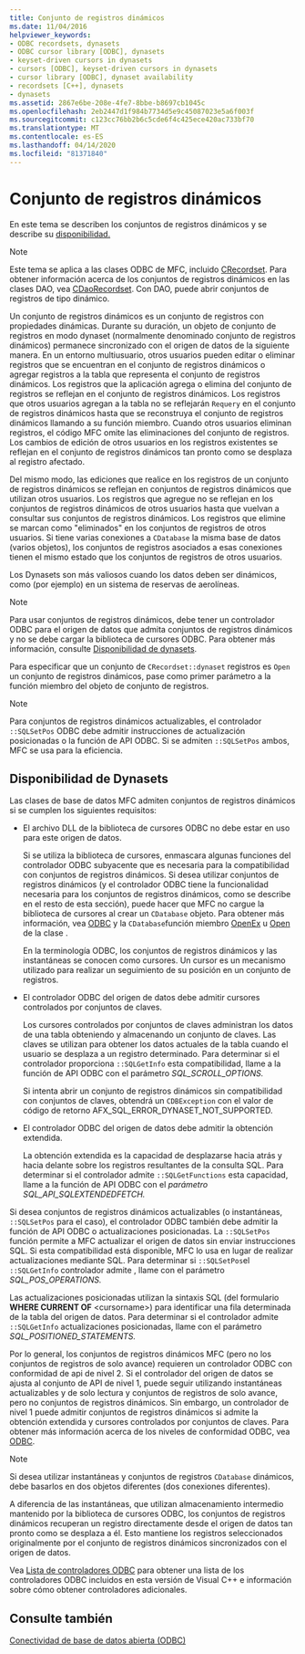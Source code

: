 ```yaml
---
title: Conjunto de registros dinámicos
ms.date: 11/04/2016
helpviewer_keywords:
- ODBC recordsets, dynasets
- ODBC cursor library [ODBC], dynasets
- keyset-driven cursors in dynasets
- cursors [ODBC], keyset-driven cursors in dynasets
- cursor library [ODBC], dynaset availability
- recordsets [C++], dynasets
- dynasets
ms.assetid: 2867e6be-208e-4fe7-8bbe-b8697cb1045c
ms.openlocfilehash: 2eb2447d1f984b7734d5e9c45087023e5a6f003f
ms.sourcegitcommit: c123cc76bb2b6c5cde6f4c425ece420ac733bf70
ms.translationtype: MT
ms.contentlocale: es-ES
ms.lasthandoff: 04/14/2020
ms.locfileid: "81371840"
---
```

# <a name="dynaset"></a>Conjunto de registros dinámicos

En este tema se describen los conjuntos de registros dinámicos y se describe su [disponibilidad.](#_core_availability_of_dynasets)

> [!NOTE]
> Este tema se aplica a las clases ODBC de MFC, incluido [CRecordset](../../mfc/reference/crecordset-class.md). Para obtener información acerca de los conjuntos de registros dinámicos en las clases DAO, vea [CDaoRecordset](../../mfc/reference/cdaorecordset-class.md). Con DAO, puede abrir conjuntos de registros de tipo dinámico.

Un conjunto de registros dinámicos es un conjunto de registros con propiedades dinámicas. Durante su duración, un objeto de conjunto de registros en modo dynaset (normalmente denominado conjunto de registros dinámicos) permanece sincronizado con el origen de datos de la siguiente manera. En un entorno multiusuario, otros usuarios pueden editar o eliminar registros que se encuentran en el conjunto de registros dinámicos o agregar registros a la tabla que representa el conjunto de registros dinámicos. Los registros que la aplicación agrega o elimina del conjunto de registros se reflejan en el conjunto de registros dinámicos. Los registros que otros usuarios agregan a la tabla no se reflejarán `Requery` en el conjunto de registros dinámicos hasta que se reconstruya el conjunto de registros dinámicos llamando a su función miembro. Cuando otros usuarios eliminan registros, el código MFC omite las eliminaciones del conjunto de registros. Los cambios de edición de otros usuarios en los registros existentes se reflejan en el conjunto de registros dinámicos tan pronto como se desplaza al registro afectado.

Del mismo modo, las ediciones que realice en los registros de un conjunto de registros dinámicos se reflejan en conjuntos de registros dinámicos que utilizan otros usuarios. Los registros que agregue no se reflejan en los conjuntos de registros dinámicos de otros usuarios hasta que vuelvan a consultar sus conjuntos de registros dinámicos. Los registros que elimine se marcan como "eliminados" en los conjuntos de registros de otros usuarios. Si tiene varias conexiones a `CDatabase` la misma base de datos (varios objetos), los conjuntos de registros asociados a esas conexiones tienen el mismo estado que los conjuntos de registros de otros usuarios.

Los Dynasets son más valiosos cuando los datos deben ser dinámicos, como (por ejemplo) en un sistema de reservas de aerolíneas.

> [!NOTE]
> Para usar conjuntos de registros dinámicos, debe tener un controlador ODBC para el origen de datos que admita conjuntos de registros dinámicos y no se debe cargar la biblioteca de cursores ODBC. Para obtener más información, consulte [Disponibilidad de dynasets](#_core_availability_of_dynasets).

Para especificar que un conjunto de `CRecordset::dynaset` registros es `Open` un conjunto de registros dinámicos, pase como primer parámetro a la función miembro del objeto de conjunto de registros.

> [!NOTE]
> Para conjuntos de registros dinámicos actualizables, el controlador `::SQLSetPos` ODBC debe admitir instrucciones de actualización posicionadas o la función de API ODBC. Si se admiten `::SQLSetPos` ambos, MFC se usa para la eficiencia.

## <a name="availability-of-dynasets"></a><a name="_core_availability_of_dynasets"></a>Disponibilidad de Dynasets

Las clases de base de datos MFC admiten conjuntos de registros dinámicos si se cumplen los siguientes requisitos:

- El archivo DLL de la biblioteca de cursores ODBC no debe estar en uso para este origen de datos.

   Si se utiliza la biblioteca de cursores, enmascara algunas funciones del controlador ODBC subyacente que es necesaria para la compatibilidad con conjuntos de registros dinámicos. Si desea utilizar conjuntos de registros dinámicos (y el controlador ODBC tiene la funcionalidad necesaria para los conjuntos de registros dinámicos, como se describe en el resto de esta sección), puede hacer que MFC no cargue la biblioteca de cursores al crear un `CDatabase` objeto. Para obtener más información, vea [ODBC](../../data/odbc/odbc-basics.md) y la `CDatabase`función miembro [OpenEx](../../mfc/reference/cdatabase-class.md#openex) u [Open](../../mfc/reference/cdatabase-class.md#open) de la clase .

   En la terminología ODBC, los conjuntos de registros dinámicos y las instantáneas se conocen como cursores. Un cursor es un mecanismo utilizado para realizar un seguimiento de su posición en un conjunto de registros.

- El controlador ODBC del origen de datos debe admitir cursores controlados por conjuntos de claves.

   Los cursores controlados por conjuntos de claves administran los datos de una tabla obteniendo y almacenando un conjunto de claves. Las claves se utilizan para obtener los datos actuales de la tabla cuando el usuario se desplaza a un registro determinado. Para determinar si el controlador proporciona `::SQLGetInfo` esta compatibilidad, llame a la función de API ODBC con el parámetro *SQL_SCROLL_OPTIONS.*

   Si intenta abrir un conjunto de registros dinámicos sin compatibilidad con conjuntos de claves, obtendrá un `CDBException` con el valor de código de retorno AFX_SQL_ERROR_DYNASET_NOT_SUPPORTED.

- El controlador ODBC del origen de datos debe admitir la obtención extendida.

   La obtención extendida es la capacidad de desplazarse hacia atrás y hacia delante sobre los registros resultantes de la consulta SQL. Para determinar si el controlador admite `::SQLGetFunctions` esta capacidad, llame a la función de API ODBC con el *parámetro SQL_API_SQLEXTENDEDFETCH.*

Si desea conjuntos de registros dinámicos actualizables (o instantáneas, `::SQLSetPos` para el caso), el controlador ODBC también debe admitir la función de API ODBC o actualizaciones posicionadas. La `::SQLSetPos` función permite a MFC actualizar el origen de datos sin enviar instrucciones SQL. Si esta compatibilidad está disponible, MFC lo usa en lugar de realizar actualizaciones mediante SQL. Para determinar si `::SQLSetPos`el `::SQLGetInfo` controlador admite , llame con el parámetro *SQL_POS_OPERATIONS.*

Las actualizaciones posicionadas utilizan la sintaxis SQL (del formulario **WHERE CURRENT OF** \<cursorname>) para identificar una fila determinada de la tabla del origen de datos. Para determinar si el controlador admite `::SQLGetInfo` actualizaciones posicionadas, llame con el parámetro *SQL_POSITIONED_STATEMENTS.*

Por lo general, los conjuntos de registros dinámicos MFC (pero no los conjuntos de registros de solo avance) requieren un controlador ODBC con conformidad de api de nivel 2. Si el controlador del origen de datos se ajusta al conjunto de API de nivel 1, puede seguir utilizando instantáneas actualizables y de solo lectura y conjuntos de registros de solo avance, pero no conjuntos de registros dinámicos. Sin embargo, un controlador de nivel 1 puede admitir conjuntos de registros dinámicos si admite la obtención extendida y cursores controlados por conjuntos de claves. Para obtener más información acerca de los niveles de conformidad ODBC, vea [ODBC](../../data/odbc/odbc-basics.md).

> [!NOTE]
> Si desea utilizar instantáneas y conjuntos de registros `CDatabase` dinámicos, debe basarlos en dos objetos diferentes (dos conexiones diferentes).

A diferencia de las instantáneas, que utilizan almacenamiento intermedio mantenido por la biblioteca de cursores ODBC, los conjuntos de registros dinámicos recuperan un registro directamente desde el origen de datos tan pronto como se desplaza a él. Esto mantiene los registros seleccionados originalmente por el conjunto de registros dinámicos sincronizados con el origen de datos.

Vea [Lista de controladores ODBC](../../data/odbc/odbc-driver-list.md) para obtener una lista de los controladores ODBC incluidos en esta versión de Visual C++ e información sobre cómo obtener controladores adicionales.

## <a name="see-also"></a>Consulte también

[Conectividad de base de datos abierta (ODBC)](../../data/odbc/open-database-connectivity-odbc.md)
